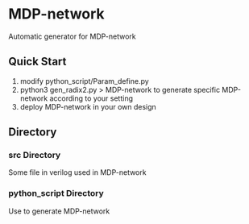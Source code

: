 # MDP-network
Automatic generator for MDP-network

## Quick Start
  1. modify python_script/Param_define.py 
  2. python3 gen_radix2.py > MDP-network to generate specific MDP-network according to your setting
  3. deploy MDP-network in your own design

## Directory

### src Directory
Some file in verilog used in MDP-network

### python_script Directory
Use to generate MDP-network
